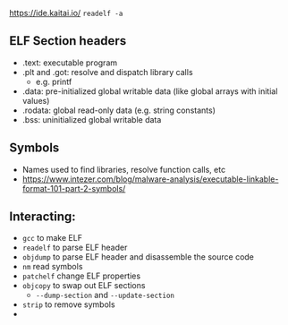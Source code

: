https://ide.kaitai.io/
`readelf -a`
## ELF Section headers
- .text: executable program
- .plt and .got: resolve and dispatch library calls
	- e.g. printf
- .data: pre-initialized global writable data (like global arrays with initial values)
- .rodata: global read-only data (e.g. string constants)
- .bss: uninitialized global writable data
## Symbols
- Names used to find libraries, resolve function calls, etc
- https://www.intezer.com/blog/malware-analysis/executable-linkable-format-101-part-2-symbols/
## Interacting:
- `gcc` to make ELF
- `readelf` to parse ELF header
- `objdump` to parse ELF header and disassemble the source code
- `nm` read symbols
- `patchelf` change ELF properties
- `objcopy` to swap out ELF sections
	- `--dump-section` and `--update-section`
- `strip` to remove symbols
- 